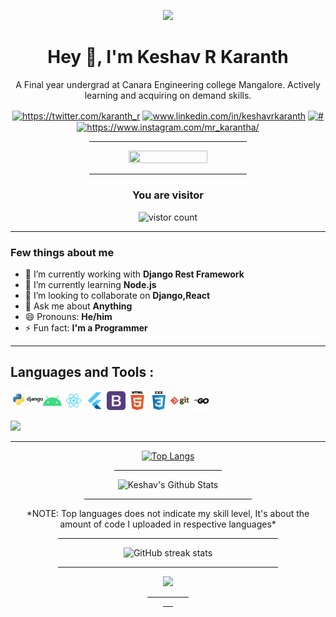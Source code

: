 <p align="center"><img height="30" src="https://forthebadge.com/images/badges/powered-by-coffee.svg"/></p>
<h1 align="center">Hey 👋, I'm Keshav R Karanth</h1>
<p align="center">A Final year undergrad at Canara Engineering college Mangalore. Actively learning and acquiring on demand skills.</p>
<p align="center">
<a href="https://twitter.com/karanth_r" target="blank"><img align="center" src="https://cdn.jsdelivr.net/npm/simple-icons@3.0.1/icons/twitter.svg" alt="https://twitter.com/karanth_r" height="30" width="30" /></a>
<a href="www.linkedin.com/in/keshavrkaranth" target="blank"><img align="center" src="https://cdn.jsdelivr.net/npm/simple-icons@3.0.1/icons/linkedin.svg" alt="www.linkedin.com/in/keshavrkaranth" height="30" width="30" /></a>
<a href="#" target="blank"><img align="center" src="https://cdn.jsdelivr.net/npm/simple-icons@3.0.1/icons/facebook.svg" alt="#" height="30" width="30" /></a>
<a href="https://www.instagram.com/mr_karantha/" target="blank"><img align="center" src="https://cdn.jsdelivr.net/npm/simple-icons@3.0.1/icons/instagram.svg" alt="https://www.instagram.com/mr_karantha/" height="30" width="30" /></a>
</p>

<div align="center"><hr width=50% size=1% Align="center"></div>
<div align="center">
  <img src="https://media.giphy.com/media/f3iwJFOVOwuy7K6FFw/giphy.gif" align="center" height=50% width=50%/><hr width=50% size=1% Align="center"></div>
<h3 align="center">You are visitor</h3>
<p align="center"><img src="https://profile-counter.glitch.me/keshavrkaranth/count.svg" alt="vistor count" height="50" /></p>
<hr>

### Few things about me

- 🔭 I’m currently working with <b>Django Rest Framework</b>
- 🌱 I’m currently learning <b>Node.js</b>
- 👯 I’m looking to collaborate on <b>Django,React</b>
- 💬 Ask me about <b>Anything</b>
- 😄 Pronouns: <b>He/him</b>
- ⚡ Fun fact: <b>I'm a Programmer</b>
<hr>

## Languages and Tools :


<code><img align="left" alt="Python" width="26px" src="https://raw.githubusercontent.com/github/explore/80688e429a7d4ef2fca1e82350fe8e3517d3494d/topics/python/python.png" /></code><code><img align="left" alt="Django" width="26px" src="https://raw.githubusercontent.com/github/explore/80688e429a7d4ef2fca1e82350fe8e3517d3494d/topics/django/django.png" /></code><code><img height="30" src="https://raw.githubusercontent.com/github/explore/80688e429a7d4ef2fca1e82350fe8e3517d3494d/topics/android/android.png"></code>
</code><code><img height="30" src="https://raw.githubusercontent.com/github/explore/80688e429a7d4ef2fca1e82350fe8e3517d3494d/topics/react/react.png"></code>
<code><img height="30" src="https://raw.githubusercontent.com/github/explore/80688e429a7d4ef2fca1e82350fe8e3517d3494d/topics/flutter/flutter.png"></code>
<code><img height="30" src="https://raw.githubusercontent.com/github/explore/80688e429a7d4ef2fca1e82350fe8e3517d3494d/topics/bootstrap/bootstrap.png"></code>
<code><img height="30" src="https://raw.githubusercontent.com/github/explore/80688e429a7d4ef2fca1e82350fe8e3517d3494d/topics/html/html.png"></code>
<code><img height="30" src="https://raw.githubusercontent.com/github/explore/80688e429a7d4ef2fca1e82350fe8e3517d3494d/topics/css/css.png"></code>
<code><img height="30" src="https://raw.githubusercontent.com/github/explore/80688e429a7d4ef2fca1e82350fe8e3517d3494d/topics/git/git.png"></code>
<code><img height="30" src="https://raw.githubusercontent.com/github/explore/80688e429a7d4ef2fca1e82350fe8e3517d3494d/topics/go/go.png"></code>

<code><img height="30" src="https://upload.wikimedia.org/wikipedia/commons/2/2d/Visual_Studio_Code_1.18_icon.svg"></code>
<br>

<hr>
<div align="center">
  
[![Top Langs](https://github-readme-stats.vercel.app/api/top-langs/?username=keshavrkaranth&theme=radical)](https://github.com/keshavrkaranth/github-readme-stats)

<div align="center"><hr width=34%></div>

![Keshav's Github Stats](https://github-readme-stats.vercel.app/api?username=keshavrkaranth&show_icons=true&theme=radical)

 </div>
 <div align="center"><hr width=53%></div>

<div align="center">
  *NOTE: Top languages does not indicate my skill level, It's about the amount of code I uploaded in respective languages*
 <div align="center"><hr width=70%></div>
  
![GitHub streak stats](https://github-readme-streak-stats.herokuapp.com/?user=keshavrkaranth)

<div align="center"><hr width=70%></div>
</div>
<p align="center"><img height="30" src="https://forthebadge.com/images/badges/built-with-love.svg"/></p>
<div align="center"><hr width=13%></div>

<div align="center"><hr width=3%></div>
